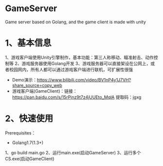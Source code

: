 # GameServer
Game server based on Golang, and the game client is made with unity

# 1、基本信息
1、游戏客户端使用Unity引擎制作，基本功能：第三人称移动、瞄准射击、动作控制等
2、游戏服务器使用Golang开发
3、游戏服务器可以直接架设在公网上，或者校园网内，所有人都可以通过游戏客户端进行联机，可扩展性很强

* Demo演示：https://www.bilibili.com/video/BV1nP4y1J7VH?share_source=copy_web
* 游戏客户端(GameClient)：链接：https://pan.baidu.com/s/15rPjnz9t7z4jUUEto_MqlA 提取码：jgxg

# 2、快速使用
Prerequisites：
* Golang1.7(1.3+)

1、go build main.go
2、运行main.exe(启动GameServer)
3、运行多个CS.exe(启动GameClient)
